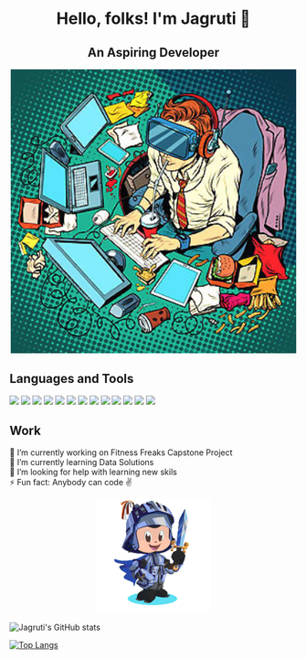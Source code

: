 
<h1 align="center">
      Hello, folks! I'm Jagruti 👋 
 </h1>
 

 <h2 align="center">
      An Aspiring Developer
 </h2>
 
 
 <p align="center">
  <img width="500"  src="https://github.com/jagsdep/jagsdep/blob/main/Images/developer%20-%20Imgur.png">
</p>
  

 
 ## Languages and Tools
 [<img src="https://img.shields.io/badge/Code-JavaScript-F7DF1E?style=flat&logo=JavaScript">](<https://www.javascript.com>)
 [<img src="https://img.shields.io/badge/Code-Python-3776AB?style=flat&logo=Python">](<https://www.python.org>)
  [<img src="https://img.shields.io/badge/Code-HTML-E34F26?style=flat&logo=HTML5">](<https://html.com>)
   [<img src="https://img.shields.io/badge/Code-CSS-3776AB?style=flat&logo=CSS3">](<https://www.w3schools.com/css/>)
     [<img src="https://img.shields.io/badge/IDE-VisualStudio-007ACC?style=flat&logo=VisualStudioCode">](< https://code.visualstudio.com>)
      [<img src="https://img.shields.io/badge/ServerEnv-Nodejs-339933?style=flat&logo=Node.js">](<https://nodejs.org/en/>)
      [<img src="https://img.shields.io/badge/Framework-Express-E34F26?style=flat">](<https://expressjs.com>)
      [<img src="https://img.shields.io/badge/Tools-PostgreSQL-4169E1?style=flat&logo=PostgreSQL">](<https://www.postgresql.org>)
      [<img src="https://img.shields.io/badge/DBMS-MySQL-4479A1?style=flat&logo=MySQL">](<https://www.mysql.com>)
      [<img src="https://img.shields.io/badge/BaaS-Heroku-430098?style=flat&logo=Heroku">](<https://id.heroku.com/login>)
      [<img src="https://img.shields.io/badge/Software-Postman-FF6C37?style=flat&logo=Postman">](<https://www.postman.com>)
       [<img src="https://img.shields.io/badge/Software-Figma-F24E1E?style=flat&logo=Figma">](<https://www.figma.com>)
        [<img src="https://img.shields.io/badge/DevOpsTool-Git-F24E1E?style=flat&logo=Git">](<https://github.com/jagsdep>)
        
<!--
**jagsdep/jagsdep** is a ✨ _special_ ✨ repository because its `README.md` (this file) appears on your GitHub profile.

Here are some ideas to get you started:
https://www.javascript.com

- 🔭 I’m currently working on capstone project
- 🌱 I’m currently learning Data Solutions
- 👯 I’m looking to collaborate on ...
- 🤔 I’m looking for help with ...
- 💬 Ask me about ...
- 📫 How to reach me: ...
- 😄 Pronouns: ...
- ⚡ Fun fact: ...
 ![Flowers](https://github.com/jagsdep/jagsdep/blob/main/Images/ezgif.com-rotate.gif) 

-->

 ## Work 
    
 🔭 I’m currently working on Fitness Freaks Capstone Project
 <br>
 🌱 I’m currently learning Data Solutions                          
 🤔 I’m looking for help with learning new skils 
 <br>
 ⚡ Fun fact: Anybody can code ✌️
 <br>
 <p align="center">
  <img width="200"  src="https://github.com/jagsdep/jagsdep/blob/main/Images/ezgif.com-rotate.gif">
</p>

![Jagruti's GitHub stats](https://github-readme-stats.vercel.app/api?username=jagsdep&show_icons=true&theme=radical)

[![Top Langs](https://github-readme-stats.vercel.app/api/top-langs/?username=jagsdep&show_icons=true&theme=radical)](https://github.com/jagsdep/github-readme-stats)

  

 

